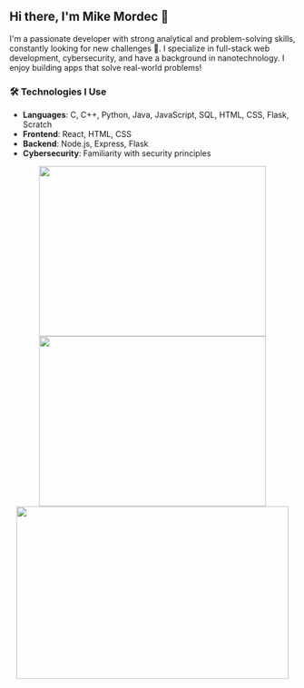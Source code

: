 ## Hi there, I'm Mike Mordec 👋

I'm a passionate developer with strong analytical and problem-solving skills, constantly looking for new challenges 🚀. I specialize in full-stack web development, cybersecurity, and have a background in nanotechnology. I enjoy building apps that solve real-world problems!

### 🛠️ Technologies I Use
- **Languages**: C, C++, Python, Java, JavaScript, SQL, HTML, CSS, Flask, Scratch
- **Frontend**: React, HTML, CSS
- **Backend**: Node.js, Express, Flask
- **Cybersecurity**: Familiarity with security principles

<p align="center">
  <img src="https://i.gifer.com/A3IO.gif" width="400" height="300" />
  <img src="https://i.gifer.com/RXi9.gif" width="400" height="300" /> 
  <img src="https://gifer.com/A3IP.gif" width="480" height="304" />
  



  




</p>

<!--
**MikeMordec/MikeMordec** is a ✨ _special_ ✨ repository because its `README.md` (this file) appears on your GitHub profile.


Here are some ideas to get you started:

- 🔭 I’m currently working on ...
- 🌱 I’m currently learning ...
- 👯 I’m looking to collaborate on ...
- 🤔 I’m looking for help with ...
- 💬 Ask me about ...
- 📫 How to reach me: ...
- 😄 Pronouns: ...
- ⚡ Fun fact: ...
-->

